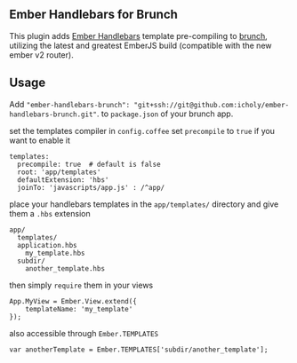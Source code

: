 ## Ember Handlebars for Brunch

This plugin adds [Ember Handlebars](http://emberjs.com/) template pre-compiling to
[brunch](http://brunch.io), utilizing the latest and greatest EmberJS build (compatible with the new ember v2 router).

## Usage

Add `"ember-handlebars-brunch": "git+ssh://git@github.com:icholy/ember-handlebars-brunch.git"`. to `package.json` of your brunch app.

set the templates compiler in `config.coffee` set `precompile` to `true` if you want to enable it

    templates:
      precompile: true  # default is false
      root: 'app/templates'
      defaultExtension: 'hbs'
      joinTo: 'javascripts/app.js' : /^app/

place your handlebars templates in the `app/templates/` directory and give them a `.hbs` extension

	app/
	  templates/
      application.hbs
	    my_template.hbs
      subdir/
        another_template.hbs

then simply `require` them in your views

	App.MyView = Ember.View.extend({
		templateName: 'my_template'
	});

also accessible through `Ember.TEMPLATES`

    var anotherTemplate = Ember.TEMPLATES['subdir/another_template'];
